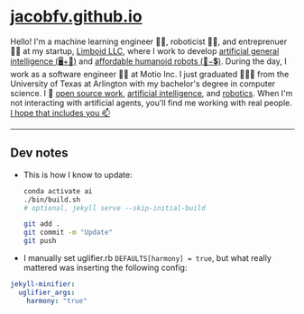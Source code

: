 # [jacobfv.github.io](https://jacobfv.github.io)

Hello! I'm a machine learning engineer 👨‍🔬, roboticist 👨‍🏭, and entreprenuer 👨‍💼 at my startup, [Limboid LLC](https://limboid.ai), where I work to develop [artificial general intelligence (🖥️+🧠)](https://jacobfv.github.io/blog/the-master-plan-part-1/) and [affordable humanoid robots (🤖−💲)](https://jacobfv.github.io/blog/the-master-plan-part-2/). During the day, I work as a software engineer 🧑‍💻 at Motio Inc. I just graduated 👨‍🎓🎉 from the University of Texas at Arlington with my bachelor's degree in computer science. I 💙 [open source work](https://github.com/JacobFV), [artificial intelligence](https://jacobfv.github.io/blog/category/ai/), and [robotics](https://jacobfvaldez.weebly.com/engineering.html). When I'm not interacting with artificial agents, you'll find me working with real people. [I hope that includes you 📫](https://jacobfv.github.io/bio#contact)

---

## Dev notes

- This is how I know to update:
  
  ```bash
  conda activate ai
  ./bin/build.sh
  # optional, jekyll serve --skip-initial-build

  git add .
  git commit -m "Update"
  git push
  ```

- I manually set uglifier.rb `DEFAULTS[harmony] = true`, but what really mattered was inserting the following config:

```yaml
jekyll-minifier:
  uglifier_args:
    harmony: "true"
```